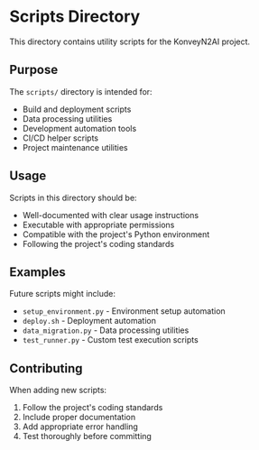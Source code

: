 # Scripts Directory

This directory contains utility scripts for the KonveyN2AI project.

## Purpose

The `scripts/` directory is intended for:
- Build and deployment scripts
- Data processing utilities
- Development automation tools
- CI/CD helper scripts
- Project maintenance utilities

## Usage

Scripts in this directory should be:
- Well-documented with clear usage instructions
- Executable with appropriate permissions
- Compatible with the project's Python environment
- Following the project's coding standards

## Examples

Future scripts might include:
- `setup_environment.py` - Environment setup automation
- `deploy.sh` - Deployment automation
- `data_migration.py` - Data processing utilities
- `test_runner.py` - Custom test execution scripts

## Contributing

When adding new scripts:
1. Follow the project's coding standards
2. Include proper documentation
3. Add appropriate error handling
4. Test thoroughly before committing
